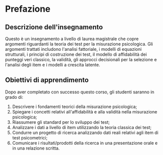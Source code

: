 # Prefazione

## Descrizione dell'insegnamento

Questo è un insegnamento a livello di laurea magistrale che copre argomenti riguardanti la teoria dei test per la misurazione psicologica. Gli argomenti trattati includono l'analisi fattoriale, i modelli di equazioni strutturali, i principi di costruzione dei test, il modello di affidabilità dei punteggi veri classico, la validità, gli approcci decisionali per la selezione e l'analisi degli item e i modelli a crescita latente.

## Obiettivi di apprendimento

Dopo aver completato con successo questo corso, gli studenti saranno in grado di:

1. Descrivere i fondamenti teorici della misurazione psicologica;
2. Spiegare i concetti relativi all'affidabilità e alla validità nella misurazione psicologica;
3. Riassumere gli standard per lo sviluppo dei test;
4. Analizzare i dati a livello di item utilizzando la teoria classica dei test;
5. Condurre un progetto di ricerca analizzando dati reali relativi agli item di test psicometrici;
6. Comunicare i risultati/prodotti della ricerca in una presentazione orale e in una relazione scritta.
